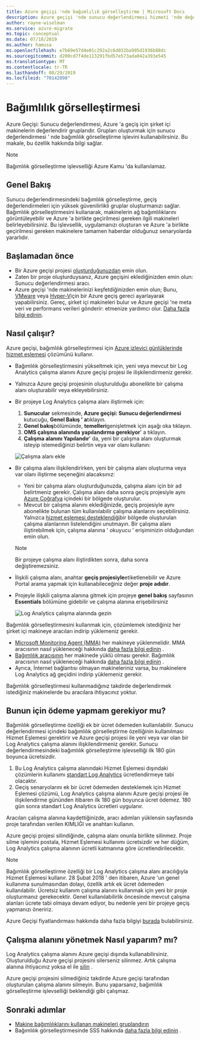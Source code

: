 ```yaml
---
title: Azure geçişi 'nde bağımlılık görselleştirme | Microsoft Docs
description: Azure geçişi 'nde sunucu değerlendirmesi hizmeti 'nde değerlendirme hesaplamalarına genel bakış sağlar
author: rayne-wiselman
ms.service: azure-migrate
ms.topic: conceptual
ms.date: 07/18/2019
ms.author: hamusa
ms.openlocfilehash: e7b69e57d4e01c292a2c6d032ba995d1936b88dc
ms.sourcegitcommit: d200cd7f4de113291fbd57e573ada042a393e545
ms.translationtype: MT
ms.contentlocale: tr-TR
ms.lasthandoff: 08/29/2019
ms.locfileid: "70142898"
---
```

# <a name="dependency-visualization"></a>Bağımlılık görselleştirmesi

Azure Geçişi: Sunucu değerlendirmesi, Azure 'a geçiş için şirket içi makinelerin değerlendirir gruplarıdır. Grupları oluşturmak için sunucu değerlendirmesi ' nde bağımlılık görselleştirme işlevini kullanabilirsiniz. Bu makale, bu özellik hakkında bilgi sağlar.

> [!NOTE]
> Bağımlılık görselleştirme işlevselliği Azure Kamu 'da kullanılamaz.

## <a name="overview"></a>Genel Bakış

Sunucu değerlendirmesindeki bağımlılık görselleştirme, geçiş değerlendirmeleri için yüksek güvenilirlikli gruplar oluşturmanızı sağlar. Bağımlılık görselleştirmesini kullanarak, makinelerin ağ bağımlılıklarını görüntüleyebilir ve Azure 'a birlikte geçirilmesi gereken ilgili makineleri belirleyebilirsiniz. Bu işlevsellik, uygulamanızı oluşturan ve Azure 'a birlikte geçirilmesi gereken makinelere tamamen haberdar olduğunuz senaryolarda yararlıdır.

## <a name="before-you-start"></a>Başlamadan önce

- Bir Azure geçişi projesi [oluşturduğunuzdan](how-to-add-tool-first-time.md) emin olun.
- Zaten bir proje oluşturduysanız, Azure geçişini eklediğinizden emin olun: [](how-to-assess.md) Sunucu değerlendirmesi aracı.
- Azure geçişi 'nde makinelerinizi keşfetdiğinizden emin olun; Bunu, [VMware](how-to-set-up-appliance-vmware.md) veya [Hyper-V](how-to-set-up-appliance-hyper-v.md)için bir Azure geçiş gereci ayarlayarak yapabilirsiniz. Gereç, şirket içi makineleri bulur ve Azure geçişi 'ne meta veri ve performans verileri gönderir: etmenize yardımcı olur. [Daha fazla bilgi edinin](migrate-appliance.md).

## <a name="how-does-it-work"></a>Nasıl çalışır?

Azure geçişi, bağımlılık görselleştirmesi için [Azure izleyici günlüklerinde](../log-analytics/log-analytics-overview.md) [hizmet eşlemesi](../operations-management-suite/operations-management-suite-service-map.md) çözümünü kullanır.
- Bağımlılık görselleştirmesini yükseltmek için, yeni veya mevcut bir Log Analytics çalışma alanını Azure geçişi projesi ile ilişkilendirmeniz gerekir.
- Yalnızca Azure geçişi projesinin oluşturulduğu abonelikte bir çalışma alanı oluşturabilir veya ekleyebilirsiniz.
- Bir projeye Log Analytics çalışma alanı iliştirmek için:
    1. **Sunucular** sekmesinde, **Azure geçişi: Sunucu değerlendirmesi** kutucuğu, **Genel Bakış ' a**tıklayın.
    2. **Genel bakış**bölümünde, **temelleri**genişletmek için aşağı oka tıklayın.
    3. **OMS çalışma alanında** **yapılandırma gerekiyor**' a tıklayın.
    4. **Çalışma alanını Yapılandır**' da, yeni bir çalışma alanı oluşturmak isteyip istemediğinizi belirtin veya var olanı kullanın:
    
    ![Çalışma alanı ekle](./media/how-to-create-group-machine-dependencies/workspace.png)

- Bir çalışma alanı ilişkilendirirken, yeni bir çalışma alanı oluşturma veya var olanı iliştirme seçeneğini alacaksınız:
  - Yeni bir çalışma alanı oluşturduğunuzda, çalışma alanı için bir ad belirtmeniz gerekir. Çalışma alanı daha sonra geçiş projesiyle aynı [Azure Coğrafya](https://azure.microsoft.com/global-infrastructure/geographies/) içindeki bir bölgede oluşturulur.
  - Mevcut bir çalışma alanını eklediğinizde, geçiş projesiyle aynı abonelikte bulunan tüm kullanılabilir çalışma alanlarını seçebilirsiniz. Yalnızca [hizmet eşlemesi desteklendiği](../azure-monitor/insights/vminsights-enable-overview.md#prerequisites)bir bölgede oluşturulan çalışma alanlarının listelendiğini unutmayın. Bir çalışma alanı iliştirebilmek için, çalışma alanına ' okuyucu ' erişiminizin olduğundan emin olun.

  > [!NOTE]
  > Bir projeye çalışma alanı iliştirdikten sonra, daha sonra değiştiremezsiniz.

- İlişkili çalışma alanı, anahtar **geçiş projesiyle**etiketlenebilir ve Azure Portal arama yapmak için kullanabileceğiniz değer **proje adıdır**.
- Projeyle ilişkili çalışma alanına gitmek için projeye **genel bakış** sayfasının **Essentials** bölümüne gidebilir ve çalışma alanına erişebilirsiniz

    ![Log Analytics çalışma alanında gezin](./media/concepts-dependency-visualization/oms-workspace.png)

Bağımlılık görselleştirmesini kullanmak için, çözümlemek istediğiniz her şirket içi makineye aracıları indirip yüklemeniz gerekir.  

- [Microsoft Monitoring Agent (MMA)](https://docs.microsoft.com/azure/log-analytics/log-analytics-agent-windows) her makineye yüklenmelidir. MMA aracısının nasıl yükleneceği hakkında [daha fazla bilgi edinin](https://docs.microsoft.com/azure/migrate/how-to-create-group-machine-dependencies#install-the-mma) .
- [Bağımlılık aracısının](../azure-monitor/platform/agents-overview.md#dependency-agent) her makinede yüklü olması gerekir. Bağımlılık aracısının nasıl yükleneceği hakkında [daha fazla bilgi edinin](https://docs.microsoft.com/azure/migrate/how-to-create-group-machine-dependencies#install-the-dependency-agent) .
- Ayrıca, İnternet bağlantısı olmayan makineleriniz varsa, bu makinelere Log Analytics ağ geçidini indirip yüklemeniz gerekir.

Bağımlılık görselleştirmesi kullanmadığınız takdirde değerlendirmek istediğiniz makinelerde bu aracılara ihtiyacınız yoktur.

## <a name="do-i-need-to-pay-for-it"></a>Bunun için ödeme yapmam gerekiyor mu?

Bağımlılık görselleştirme özelliği ek bir ücret ödemeden kullanılabilir. Sunucu değerlendirmesi içindeki bağımlılık görselleştirme özelliğinin kullanılması Hizmet Eşlemesi gerektirir ve Azure geçişi projesi ile yeni veya var olan bir Log Analytics çalışma alanını ilişkilendirmeniz gerekir. Sunucu değerlendirmesindeki bağımlılık görselleştirme işlevselliği ilk 180 gün boyunca ücretsizdir.

1. Bu Log Analytics çalışma alanındaki Hizmet Eşlemesi dışındaki çözümlerin kullanımı [standart Log Analytics](https://azure.microsoft.com/pricing/details/log-analytics/) ücretlendirmeye tabi olacaktır.
2. Geçiş senaryolarını ek bir ücret ödemeden desteklemek için Hizmet Eşlemesi çözümü, Log Analytics çalışma alanını Azure geçişi projesi ile ilişkilendirme gününden itibaren ilk 180 gün boyunca ücret ödemez. 180 gün sonra standart Log Analytics ücretleri uygulanır.

Aracıları çalışma alanına kaydettiğinizde, aracı adımları yüklensin sayfasında proje tarafından verilen KIMLIĞI ve anahtarı kullanın.

Azure geçişi projesi silindiğinde, çalışma alanı onunla birlikte silinmez. Proje silme işlemini postala, Hizmet Eşlemesi kullanımı ücretsizdir ve her düğüm, Log Analytics çalışma alanının ücretli katmanına göre ücretlendirilecektir.

> [!NOTE]
> Bağımlılık görselleştirme özelliği bir Log Analytics çalışma alanı aracılığıyla Hizmet Eşlemesi kullanır. 28 Şubat 2018 ' den itibaren, Azure 'un genel kullanıma sunulmasından dolayı, özellik artık ek ücret ödemeden kullanılabilir. Ücretsiz kullanım çalışma alanını kullanmak için yeni bir proje oluşturmanız gerekecektir. Genel kullanılabilirlik öncesinde mevcut çalışma alanları ücrete tabi olmaya devam ediyor, bu nedenle yeni bir projeye geçiş yapmanızı öneririz.

Azure Geçişi fiyatlandırması hakkında daha fazla bilgiyi [burada](https://azure.microsoft.com/pricing/details/azure-migrate/) bulabilirsiniz.

## <a name="how-do-i-manage-the-workspace"></a>Çalışma alanını yönetmek Nasıl yaparım? mı?

Log Analytics çalışma alanını Azure geçişi dışında kullanabilirsiniz. Oluşturulduğu Azure geçişi projesini silerseniz silinmez. Artık çalışma alanına ihtiyacınız yoksa el ile [silin](../azure-monitor/platform/manage-access.md) .

Azure geçişi projesini silmediğiniz takdirde Azure geçişi tarafından oluşturulan çalışma alanını silmeyin. Bunu yaparsanız, bağımlılık görselleştirme işlevselliği beklendiği gibi çalışmaz.

## <a name="next-steps"></a>Sonraki adımlar
- [Makine bağımlılıklarını kullanan makineleri gruplandırın](how-to-create-group-machine-dependencies.md)
- Bağımlılık görselleştirmesinde SSS hakkında [daha fazla bilgi edinin](https://docs.microsoft.com/azure/migrate/resources-faq#what-is-dependency-visualization) .
